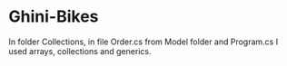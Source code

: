 # Ghini-Bikes
In folder Collections, in file Order.cs from Model folder and Program.cs  I used arrays, collections and generics.

